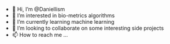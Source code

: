 - 👋 Hi, I’m @Daniellism
- 👀 I’m interested in bio-metrics algorithms
- 🌱 I’m currently learning machine learning
- 💞️ I’m looking to collaborate on some interesting side projects
- 📫 How to reach me ...

<!---
Daniellism/Daniellism is a ✨ special ✨ repository because its `README.md` (this file) appears on your GitHub profile.
You can click the Preview link to take a look at your changes.
--->

